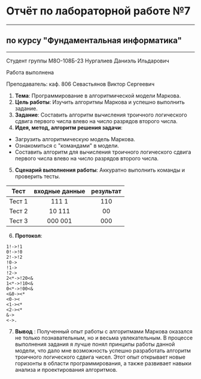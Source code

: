 # Отчёт по лабораторной работе №7
---

## по курсу "Фундаментальная информатика"
---

Студент группы М8О-108Б-23 Нургалиев Даниэль Ильдарович

Работа выполнена 

Преподаватель: каф. 806 Севастьянов Виктор Сергеевич

1. **Тема**: Программирование в алгоритмической модели Маркова.
2. **Цель работы**: Изучить алгоритмы Маркова и успешно выполнить задание.
3. **Задание**: Составить алгоритм вычисления троичного логического сдвига первого числа влево на число разрядов второго числа.
4. **Идея, метод, алгоритм решения задачи**: 
- Загрузить алгоритмическую модель Маркова.
- Ознакомиться с "командами" в модели.
- Составить алгоритм для вычисления троичного логического сдвига первого числа влево на число разрядов второго числа.
5. **Сценарий выполнения работы**: Аккуратно выполнить команды и проверить тесты.

|  Тест  | входные данные   | результат |
|:------:|:----------------:|:---------:|
| Тест 1 | 111 1            | 110       |
| Тест 2 | 10 111           | 00        |
| Тест 3 | 000 001          | 000       |


6. **Протокол**: 
```
1!->!1
0!->!0
2!->!2
!0->
!1->
!2->
2<*->!20<&
1<*->!10<&
0<*->!00<&
<&0-><*
<0-><
<1-><*
<2-><*
&->
<->.

```
7. **Вывод** : Полученный опыт работы с алгоритмами Маркова оказался не только познавательным, но и весьма увлекательным. В процессе выполнения задания я лучше понял принципы работы данной модели, что дало мне возможность успешно разработать алгоритм троичного логического сдвига чисел. Этот опыт открывает новые горизонты в области программирования, а также развивает навыки анализа и проектирования алгоритмов.

